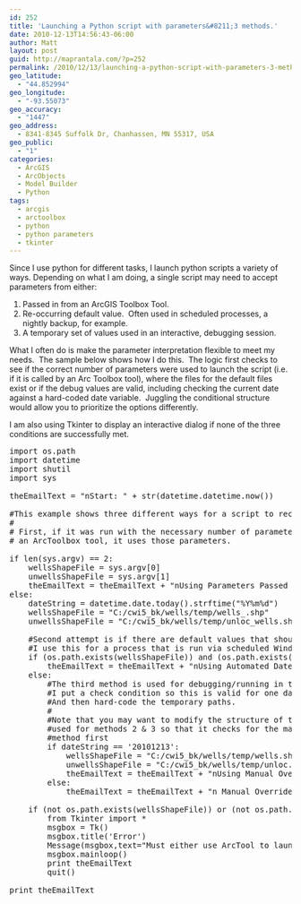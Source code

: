 ```yaml
---
id: 252
title: 'Launching a Python script with parameters&#8211;3 methods.'
date: 2010-12-13T14:56:43-06:00
author: Matt
layout: post
guid: http://maprantala.com/?p=252
permalink: /2010/12/13/launching-a-python-script-with-parameters-3-methods/
geo_latitude:
  - "44.852994"
geo_longitude:
  - "-93.55073"
geo_accuracy:
  - "1447"
geo_address:
  - 8341-8345 Suffolk Dr, Chanhassen, MN 55317, USA
geo_public:
  - "1"
categories:
  - ArcGIS
  - ArcObjects
  - Model Builder
  - Python
tags:
  - arcgis
  - arctoolbox
  - python
  - python parameters
  - tkinter
---
```

Since I use python for different tasks, I launch python scripts a variety of ways. Depending on what I am doing, a single script may need to accept parameters from either:

  1. Passed in from an ArcGIS Toolbox Tool.
  2. Re-occurring default value.  Often used in scheduled processes, a nightly backup, for example.
  3. A temporary set of values used in an interactive, debugging session.

What I often do is make the parameter interpretation flexible to meet my needs.  The sample below shows how I do this.  The logic first checks to see if the correct number of parameters were used to launch the script (i.e. if it is called by an Arc Toolbox tool), where the files for the default files exist or if the debug values are valid, including checking the current date against a hard-coded date variable.  Juggling the conditional structure would allow you to prioritize the options differently.

I am also using Tkinter to display an interactive dialog if none of the three conditions are successfully met.

<pre>import os.path
import datetime
import shutil
import sys

theEmailText = "nStart: " + str(datetime.datetime.now())

#This example shows three different ways for a script to receive input paramters.
#
# First, if it was run with the necessary number of parameters, as if launched by
# an ArcToolbox tool, it uses those parameters.

if len(sys.argv) == 2:
    wellsShapeFile = sys.argv[0]
    unwellsShapeFile = sys.argv[1]
    theEmailText = theEmailText + "nUsing Parameters Passed In:nn Located Wells File: "+wellsShapeFile+"n Unlocated Wells File: "+unwellsShapeFile
else:
    dateString = datetime.date.today().strftime("%Y%m%d")
    wellsShapeFile = "C:/cwi5_bk/wells/temp/wells_.shp"
    unwellsShapeFile = "C:/cwi5_bk/wells/temp/unloc_wells.shp"

    #Second attempt is if there are default values that should be used.
    #I use this for a process that is run via scheduled Windows Task
    if (os.path.exists(wellsShapeFile)) and (os.path.exists(unwellsShapeFile)):
        theEmailText = theEmailText + "nUsing Automated Date-Based file names:nn Located Wells File: "+wellsShapeFile+"n Unlocated Wells File: "+unwellsShapeFile
    else:
        #The third method is used for debugging/running in the IDE.
        #I put a check condition so this is valid for one day only
        #And then hard-code the temporary paths.
        #
        #Note that you may want to modify the structure of the IF statement
        #used for methods 2 & 3 so that it checks for the manual-override (3rd)
        #method first
        if dateString == '20101213':
            wellsShapeFile = "C:/cwi5_bk/wells/temp/wells.shp"
            unwellsShapeFile = "C:/cwi5_bk/wells/temp/unloc.shp"
            theEmailText = theEmailText + "nUsing Manual Override file names:nn Located Wells File: "+wellsShapeFile+"n Unlocated Wells File: "+unwellsShapeFile
        else:
            theEmailText = theEmailText + "n Manual Override for file names does not meet data filter"

    if (not os.path.exists(wellsShapeFile)) or (not os.path.exists(unwellsShapeFile)):
        from Tkinter import *
        msgbox = Tk()
        msgbox.title('Error')
        Message(msgbox,text="Must either use ArcTool to launch or edit file parameters", bg='royalblue',fg='ivory', relief=GROOVE).pack(padx=10, pady=10)
        msgbox.mainloop()
        print theEmailText
        quit()

print theEmailText
</pre>

<div id="geo-post-252" class="geo geo-post" style="display: none">
  <span class="latitude">44.852994</span><span class="longitude">-93.55073</span>
</div>